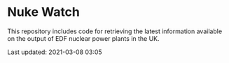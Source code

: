 # Nuke Watch

This repository includes code for retrieving the latest information available on the output of EDF nuclear power plants in the UK.

Last updated: 2021-03-08 03:05
